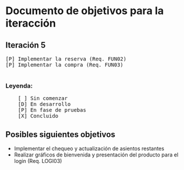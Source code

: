 # Documento de objetivos para la iteracción
## Iteración 5
<pre>
[P] Implementar la reserva (Req. FUN02)
[P] Implementar la compra (Req. FUN03)

</pre>

### Leyenda:
<pre>
    [ ] Sin comenzar
    [D] En desarrollo
    [P] En fase de pruebas
    [X] Concluido
</pre>


## Posibles siguientes objetivos
<ul>
    <li>Implementar el chequeo y actualización de asientos restantes</li>
    <li>Realizar gráficos de bienvenida y presentación del producto para el login (Req. LOGI03)</li>
</ul>
